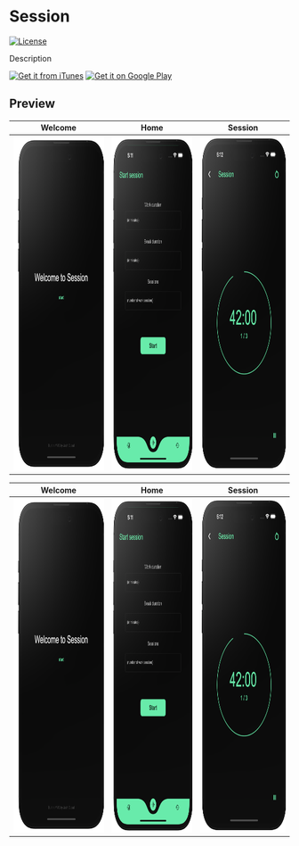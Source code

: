# Session
[![License](https://img.shields.io/badge/License-Apache_2.0-blue.svg)](https://opensource.org/licenses/Apache-2.0)

Description

[![Get it from iTunes](https://lisk.com/sites/default/files/pictures/2020-01/download_on_the_app_store_badge.svg)](https://twitter.com) [![Get it on Google Play](https://lisk.com/sites/default/files/pictures/2020-01/download_on_the_play_store_badge.svg)](www.google.com)

## Preview

| Welcome | Home | Session |
| ------------------ | --------------------------- | ------------------ |
| <img src="images/Welcome.png" height="600" alt="Screenshot"/>  | <img src="images/home.png" height="600" alt="Screenshot"/> | <img src="images/session.png" height="600" alt="Screenshot"/> |


| Welcome | Home | Session |
| ------------------ | --------------------------- | ------------------ |
| <img src="images/Welcome.png" height="600" alt="Screenshot"/>  | <img src="images/home.png" height="600" alt="Screenshot"/> | <img src="images/session.png" height="600" alt="Screenshot"/> |
